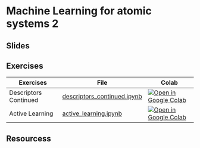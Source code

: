 # Machine Learning for atomic systems 2

## Slides

## Exercises

| Exercises | File | Colab |
| --------  | ---- | ------ |
| Descriptors Continued | [descriptors_continued.ipynb](https://github.com/Mads-PeterVC/imlms/blob/main/lessons/lesson_6/descriptors_continued.ipynb) | [ ![Open in Google Colab] ](https://colab.research.google.com/github/Mads-PeterVC/imlms/blob/main/lessons/lesson_6/descriptors_continued.ipynb#) |
| Active Learning | [active_learning.ipynb](https://github.com/Mads-PeterVC/imlms/blob/main/lessons/lesson_6/active_learning.ipynb) | [ ![Open in Google Colab] ](https://colab.research.google.com/github/Mads-PeterVC/imlms/blob/main/lessons/lesson_6/active_learning.ipynb#) |


[Open in Google Colab]: https://colab.research.google.com/assets/colab-badge.svg

## Resourcess